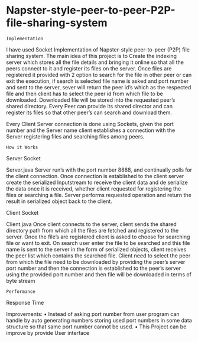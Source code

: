 # Napster-style-peer-to-peer-P2P-file-sharing-system

    Implementation 

I have used Socket Implementation of Napster-style peer-to-peer (P2P) file sharing system. The main idea of this project is to Create the indexing server which stores all the file details and bringing it online so that all the peers connect to it and register its files on the server. Once files are registered it provided with 2 option to search for the file in other peer or can exit the execution, if search is selected file name is asked and port number and sent to the server, sever will return the peer id’s which as the respected file and then client has to select the peer id from which file to be downloaded. Downloaded file will be stored into the requested peer’s shared directory. Every Peer can provide its shared director and can register its files so that other peer’s can search and download them.
 
Every Client Server connection is done using Sockets, given the port number and the Server name client establishes a connection with the Server registering files and searching files among peers.

    How it Works

Server Socket

Server.java
Server run’s with the port number 8888, and continually polls for the client connection. Once connection is established to the client server create the serialized Inputstream to receive the client data and de serialize the data once it is received, whether client requested for registering the files or searching a file. Server performs requested operation and return the result in serialized object back to the client.

Client Socket

Client.java
Once client connects to the server, client sends the shared directory path from which all the files are fetched and registered to the server. Once the file’s are registered client is asked to choose for searching file or want to exit. On search user enter the file to be searched and this file name is sent to the server in the form of serialized objects, client receives the peer list which contains the searched file.
Client need to select the peer from which the file need to be downloaded by providing the peer’s server port number and then the connection is established to the peer’s server using the provided port number and then file will be downloaded in terms of byte stream



    Performance

Response Time

 
Improvements:
•	Instead of asking port number from user program can handle by auto generating numbers storing used port numbers in some data structure so that same port number cannot be used.
•	This Project can be improve by provide User interface
